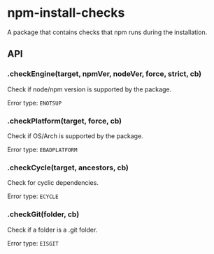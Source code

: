 # npm-install-checks

A package that contains checks that npm runs during the installation.








































<extoc></extoc>

## API

### .checkEngine(target, npmVer, nodeVer, force, strict, cb)
Check if node/npm version is supported by the package.

Error type: `ENOTSUP`

### .checkPlatform(target, force, cb)
Check if OS/Arch is supported by the package.

Error type: `EBADPLATFORM`

### .checkCycle(target, ancestors, cb)
Check for cyclic dependencies.

Error type: `ECYCLE`

### .checkGit(folder, cb)
Check if a folder is a .git folder.

Error type: `EISGIT`
